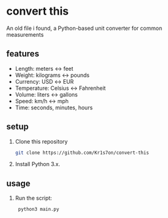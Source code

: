 # convert this

An old file i found, a Python-based unit converter for common measurements

## features

- Length: meters ↔ feet  
- Weight: kilograms ↔ pounds  
- Currency: USD ↔ EUR  
- Temperature: Celsius ↔ Fahrenheit  
- Volume: liters ↔ gallons  
- Speed: km/h ↔ mph  
- Time: seconds, minutes, hours  

## setup

1. Clone this repository

    ```bash
    git clone https://github.com/Kr1s7on/convert-this
    ```

2. Install Python 3.x.

## usage

1. Run the script:  

   ```bash
    python3 main.py
   ```
